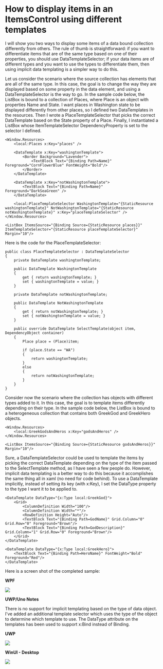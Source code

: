 # How to display items in an ItemsControl using different templates

I will show you two ways to display some items of a data bound collection differently from others. The rule of thumb is straightforward: if you want to differentiate items that are of the same type based on one of their properties, you should use DataTemplateSelector; if your data items are of different types and you want to use the types to differentiate them, then using implicit data templating is a simpler way to do this. 

Let us consider the scenario where the source collection has elements that are all of the same type. In this case, the goal is to change the way they are displayed based on some property in the data element, and using a DataTemplateSelector is the way to go. In the sample code below, the ListBox is bound to a collection of Places, where Place is an object with properties Name and State. I want places in Washington state to be displayed differently from other places, so I defined two DataTemplates in the resources. Then I wrote a PlaceTemplateSelector that picks the correct DataTemplate based on the State property of a Place. Finally, I instantiated a ListBox whose ItemTemplateSelector DependencyProperty is set to the selector I defined.

	<Window.Resources>    
		<local:Places x:Key="places" />
	
		<DataTemplate x:Key="washingtonTemplate">
			<Border Background="Lavender">
				<TextBlock Text="{Binding Path=Name}" Foreground="CornFlowerBlue" FontWeight="Bold"/>
			</Border>
		</DataTemplate>
	
		<DataTemplate x:Key="notWashingtonTemplate">
			<TextBlock Text="{Binding Path=Name}" Foreground="DarkSeaGreen" />
		</DataTemplate>
	
		<local:PlaceTemplateSelector WashingtonTemplate="{StaticResource washingtonTemplate}" NotWashingtonTemplate="{StaticResource notWashingtonTemplate}" x:Key="placeTemplateSelector" />
	</Window.Resources>
	
	<ListBox ItemsSource="{Binding Source={StaticResource places}}" ItemTemplateSelector="{StaticResource placeTemplateSelector}" Margin="10"/>

Here is the code for the PlaceTemplateSelector:

	public class PlaceTemplateSelector : DataTemplateSelector
	{
		private DataTemplate washingtonTemplate;
	
		public DataTemplate WashingtonTemplate
		{
			get { return washingtonTemplate; }
			set { washingtonTemplate = value; }
		}
	
		private DataTemplate notWashingtonTemplate;
		
		public DataTemplate NotWashingtonTemplate
		{
			get { return notWashingtonTemplate; }
			set { notWashingtonTemplate = value; }
		}
		
		public override DataTemplate SelectTemplate(object item, DependencyObject container)
		{
			Place place = (Place)item;
		
			if (place.State == "WA")
			{
				return washingtonTemplate;
			}
			else
			{
				return notWashingtonTemplate;
			}
		}
	}

Consider now the scenario where the collection has objects with different types added to it. In this case, the goal is to template items differently depending on their type. In the sample code below, the ListBox is bound to a heterogeneous collection that contains both GreekGod and GreekHero objects.

	<Window.Resources>
		<local:GreekGodsAndHeros x:Key="godsAndHeros" />
	</Window.Resources>
	
	<ListBox ItemsSource="{Binding Source={StaticResource godsAndHeros}}" Margin="10"/>

Sure, a DataTemplateSelector could be used to template the items by picking the correct DataTemplate depending on the type of the item passed to the SelectTemplate method, as I have seen a few people do. However, implicit data templating is a better way to do this because it accomplishes the same thing all in xaml (no need for code behind). To use a DataTemplate implicitly, instead of setting its key (with x:Key), I set the DataType property to the type I want it to be applied to.

	<DataTemplate DataType="{x:Type local:GreekGod}">
		<Grid>
			<ColumnDefinition Width="100"/>
			<ColumnDefinition Width="*"/>
			<RowDefinition Height="Auto"/>
			<TextBlock Text="{Binding Path=GodName}" Grid.Column="0" Grid.Row="0" Foreground="Brown"/>
			<TextBlock Text="{Binding Path=GodDescription}" Grid.Column="1" Grid.Row="0" Foreground="Brown"/>
		</Grid>
	</DataTemplate>
	
	<DataTemplate DataType="{x:Type local:GreekHero}">
		<TextBlock Text="{Binding Path=HeroName}" FontWeight="Bold" Foreground="Red"/>
	</DataTemplate>

Here is a screen shot of the completed sample:

**WPF**

![](Images/13TemplatingItems.png)

**UWP/Uno Notes**

There is no support for implicit templating based on the type of data object. I've added an additional template selector which uses the type of the object to determine which template to use. The DataType attribute on the templates has been used to support x:Bind instead of Binding.

**UWP**

![](Images/13TemplatingItems-uwp.png)


**WinUI - Desktop**

![](Images/13TemplatingItems-desktop.png)
